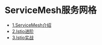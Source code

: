 # ServiceMesh服务网格


*  [1.ServiceMesh介绍](automation/ServiceMesh/base.md)
*  [2.Istio进阶](automation/ServiceMesh/use.md)
*  [3.Istio实战](automation/ServiceMesh/high.md)